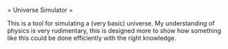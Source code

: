 = Universe Simulator =

This is a tool for simulating a (very basic) universe.
My understanding of physics is very rudimentary, this is designed more to show how something like this could be done efficiently with the right knowledge.